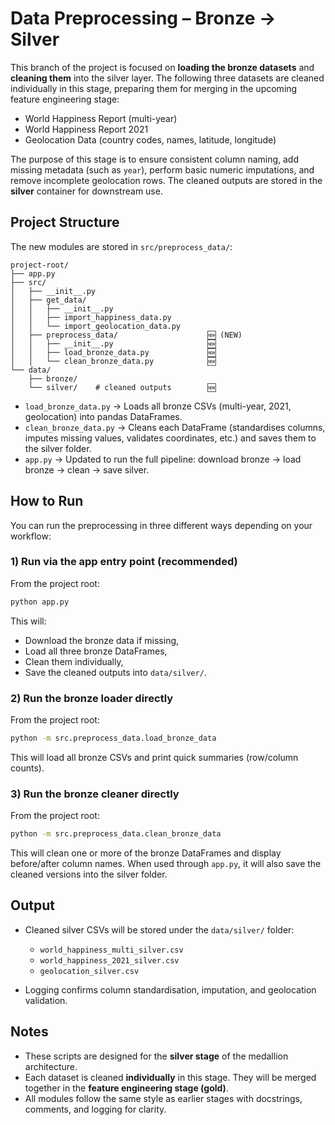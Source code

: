 # Data Preprocessing – Bronze -> Silver

This branch of the project is focused on **loading the bronze datasets** and **cleaning them** into the silver layer.
The following three datasets are cleaned individually in this stage, preparing them for merging in the upcoming feature engineering stage:

* World Happiness Report (multi-year)
* World Happiness Report 2021
* Geolocation Data (country codes, names, latitude, longitude)

The purpose of this stage is to ensure consistent column naming, add missing metadata (such as `year`), perform basic numeric imputations, and remove incomplete geolocation rows. The cleaned outputs are stored in the **silver** container for downstream use.

## Project Structure

The new modules are stored in `src/preprocess_data/`:

```
project-root/
├── app.py
├── src/
│   ├── __init__.py
│   ├── get_data/
│   │   ├── __init__.py
│   │   ├── import_happiness_data.py
│   │   └── import_geolocation_data.py
│   ├── preprocess_data/                    🆕 (NEW)
│   │   ├── __init__.py                     🆕
│   │   ├── load_bronze_data.py             🆕
│   │   └── clean_bronze_data.py            🆕
└── data/
    ├── bronze/    
    └── silver/    # cleaned outputs        🆕
```

* `load_bronze_data.py` -> Loads all bronze CSVs (multi-year, 2021, geolocation) into pandas DataFrames.
* `clean_bronze_data.py` -> Cleans each DataFrame (standardises columns, imputes missing values, validates coordinates, etc.) and saves them to the silver folder.
* `app.py` -> Updated to run the full pipeline: download bronze -> load bronze -> clean -> save silver.

## How to Run

You can run the preprocessing in three different ways depending on your workflow:

### 1) Run via the app entry point (recommended)

From the project root:

```bash
python app.py
```

This will:

* Download the bronze data if missing,
* Load all three bronze DataFrames,
* Clean them individually,
* Save the cleaned outputs into `data/silver/`.



### 2) Run the bronze loader directly

From the project root:

```bash
python -m src.preprocess_data.load_bronze_data
```

This will load all bronze CSVs and print quick summaries (row/column counts).



### 3) Run the bronze cleaner directly

From the project root:

```bash
python -m src.preprocess_data.clean_bronze_data
```

This will clean one or more of the bronze DataFrames and display before/after column names. When used through `app.py`, it will also save the cleaned versions into the silver folder.



## Output

* Cleaned silver CSVs will be stored under the `data/silver/` folder:

  * `world_happiness_multi_silver.csv`
  * `world_happiness_2021_silver.csv`
  * `geolocation_silver.csv`

* Logging confirms column standardisation, imputation, and geolocation validation.



## Notes

* These scripts are designed for the **silver stage** of the medallion architecture.
* Each dataset is cleaned **individually** in this stage. They will be merged together in the **feature engineering stage (gold)**.
* All modules follow the same style as earlier stages with docstrings, comments, and logging for clarity.

